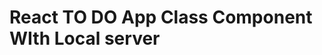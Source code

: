 # React TO DO App Class Component WIth Local server

<img src="https://i.ibb.co/RvmQWRr/Screenshot-1.png" alt="" />
